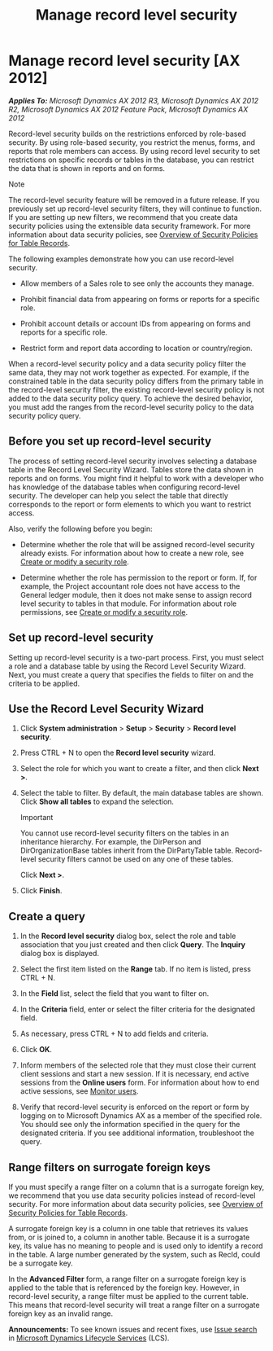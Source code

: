﻿---
title: Manage record level security
TOCTitle: Manage record level security
ms:assetid: ddbe0898-8504-4203-8aa0-f2821aa7cd60
ms:mtpsurl: https://technet.microsoft.com/en-us/library/Aa570084(v=AX.60)
ms:contentKeyID: 39555417
ms.date: 05/02/2014
mtps_version: v=AX.60
---

# Manage record level security [AX 2012]


_**Applies To:** Microsoft Dynamics AX 2012 R3, Microsoft Dynamics AX 2012 R2, Microsoft Dynamics AX 2012 Feature Pack, Microsoft Dynamics AX 2012_

Record-level security builds on the restrictions enforced by role-based security. By using role-based security, you restrict the menus, forms, and reports that role members can access. By using record level security to set restrictions on specific records or tables in the database, you can restrict the data that is shown in reports and on forms.


> [!NOTE]
> <P>The record-level security feature will be removed in a future release. If you previously set up record-level security filters, they will continue to function. If you are setting up new filters, we recommend that you create data security policies using the extensible data security framework. For more information about data security policies, see <A href="https://technet.microsoft.com/en-us/library/hh272123(v=ax.60)">Overview of Security Policies for Table Records</A>.</P>



The following examples demonstrate how you can use record-level security.

  - Allow members of a Sales role to see only the accounts they manage.

  - Prohibit financial data from appearing on forms or reports for a specific role.

  - Prohibit account details or account IDs from appearing on forms and reports for a specific role.

  - Restrict form and report data according to location or country/region.

When a record-level security policy and a data security policy filter the same data, they may not work together as expected. For example, if the constrained table in the data security policy differs from the primary table in the record-level security filter, the existing record-level security policy is not added to the data security policy query. To achieve the desired behavior, you must add the ranges from the record-level security policy to the data security policy query.

## Before you set up record-level security

The process of setting record-level security involves selecting a database table in the Record Level Security Wizard. Tables store the data shown in reports and on forms. You might find it helpful to work with a developer who has knowledge of the database tables when configuring record-level security. The developer can help you select the table that directly corresponds to the report or form elements to which you want to restrict access.

Also, verify the following before you begin:

  - Determine whether the role that will be assigned record-level security already exists. For information about how to create a new role, see [Create or modify a security role](create-or-modify-a-security-role.md).

  - Determine whether the role has permission to the report or form. If, for example, the Project accountant role does not have access to the General ledger module, then it does not make sense to assign record level security to tables in that module. For information about role permissions, see [Create or modify a security role](create-or-modify-a-security-role.md).

## Set up record-level security

Setting up record-level security is a two-part process. First, you must select a role and a database table by using the Record Level Security Wizard. Next, you must create a query that specifies the fields to filter on and the criteria to be applied.

## Use the Record Level Security Wizard

1.  Click **System administration** \> **Setup** \> **Security** \> **Record level security**.

2.  Press CTRL + N to open the **Record level security** wizard.

3.  Select the role for which you want to create a filter, and then click **Next \>**.

4.  Select the table to filter. By default, the main database tables are shown. Click **Show all tables** to expand the selection.
    

    > [!IMPORTANT]
    > <P>You cannot use record-level security filters on the tables in an inheritance hierarchy. For example, the DirPerson and DirOrganizationBase tables inherit from the DirPartyTable table. Record-level security filters cannot be used on any one of these tables.</P>

    
    Click **Next \>**.

5.  Click **Finish**.

## Create a query

1.  In the **Record level security** dialog box, select the role and table association that you just created and then click **Query**. The **Inquiry** dialog box is displayed.

2.  Select the first item listed on the **Range** tab. If no item is listed, press CTRL + N.

3.  In the **Field** list, select the field that you want to filter on.

4.  In the **Criteria** field, enter or select the filter criteria for the designated field.

5.  As necessary, press CTRL + N to add fields and criteria.

6.  Click **OK**.

7.  Inform members of the selected role that they must close their current client sessions and start a new session. If it is necessary, end active sessions from the **Online users** form. For information about how to end active sessions, see [Monitor users](monitor-users.md).

8.  Verify that record-level security is enforced on the report or form by logging on to Microsoft Dynamics AX as a member of the specified role. You should see only the information specified in the query for the designated criteria. If you see additional information, troubleshoot the query.

## Range filters on surrogate foreign keys

If you must specify a range filter on a column that is a surrogate foreign key, we recommend that you use data security policies instead of record-level security. For more information about data security policies, see [Overview of Security Policies for Table Records](https://technet.microsoft.com/en-us/library/hh272123\(v=ax.60\)).

A surrogate foreign key is a column in one table that retrieves its values from, or is joined to, a column in another table. Because it is a surrogate key, its value has no meaning to people and is used only to identify a record in the table. A large number generated by the system, such as RecId, could be a surrogate key.

In the **Advanced Filter** form, a range filter on a surrogate foreign key is applied to the table that is referenced by the foreign key. However, in record-level security, a range filter must be applied to the current table. This means that record-level security will treat a range filter on a surrogate foreign key as an invalid range.

  
**Announcements:** To see known issues and recent fixes, use [Issue search](http://go.microsoft.com/fwlink/?linkid=389258) in [Microsoft Dynamics Lifecycle Services](http://go.microsoft.com/fwlink/?linkid=306505) (LCS).


